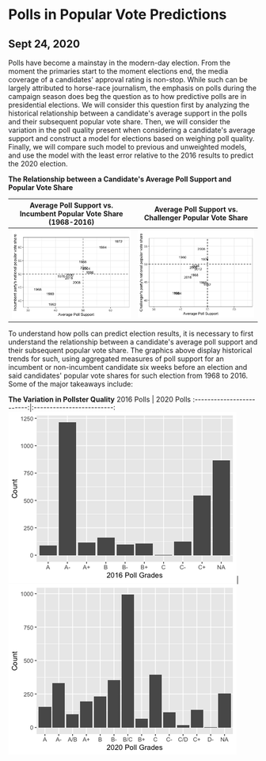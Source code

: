 # Polls in Popular Vote Predictions
## Sept 24, 2020

Polls have become a mainstay in the modern-day election. From the moment the primaries start to the moment elections end, the media coverage of a candidates' approval rating is non-stop. While such can be largely attributed to horse-race journalism, the emphasis on polls during the campaign season does beg the question as to how predictive polls are in presidential elections. We will consider this question first by analyzing the historical relationship between a candidate's average support in the polls and their subsequent popular vote share. Then, we will consider the variation in the poll quality present when considering a candidate's average support and construct a model for elections based on weighing poll quality. Finally, we will compare such model to previous and unweighted models, and use the model with the least error relative to the 2016 results to predict the 2020 election.

**The Relationship between a Candidate's Average Poll Support and Popular Vote Share** 

Average Poll Support vs. Incumbent Popular Vote Share (1968-2016) |  Average Poll Support vs. Challenger Popular Vote Share
:-------------------------:|:-------------------------:
![](Polls1.png)|![](Polls2.png)

To understand how polls can predict election results, it is necessary to first understand the relationship between a candidate's average poll support and their subsequent popular vote share. The graphics above display historical trends for such, using aggregated measures of poll support for an incumbent or non-incumbent candidate six weeks before an election and said candidates' popular vote shares for such election from 1968 to 2016. Some of the major takeaways include:


**The Variation in Pollster Quality** 
2016 Polls  |  2020 Polls
:-------------------------:|:-------------------------:
![](Polls3.png)|![](Poll4.png)


